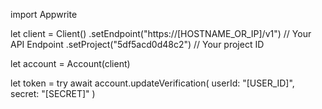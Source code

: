 import Appwrite

let client = Client()
    .setEndpoint("https://[HOSTNAME_OR_IP]/v1") // Your API Endpoint
    .setProject("5df5acd0d48c2") // Your project ID

let account = Account(client)

let token = try await account.updateVerification(
    userId: "[USER_ID]",
    secret: "[SECRET]"
)

